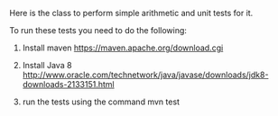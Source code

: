 Here is the class to perform simple arithmetic and unit tests for it.

To run these tests you need to do the following:

1. Install maven
https://maven.apache.org/download.cgi

2. Install Java 8 
http://www.oracle.com/technetwork/java/javase/downloads/jdk8-downloads-2133151.html

3. run the tests using the command
mvn test
